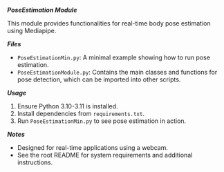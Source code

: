 ***PoseEstimation Module***

This module provides functionalities for real-time body pose estimation using Mediapipe.

***Files***
- `PoseEstimationMin.py`: A minimal example showing how to run pose estimation.
- `PoseEstimationModule.py`: Contains the main classes and functions for pose detection,
  which can be imported into other scripts.

***Usage***
1. Ensure Python 3.10-3.11 is installed.
2. Install dependencies from `requirements.txt`.
3. Run `PoseEstimationMin.py` to see pose estimation in action.

***Notes***
- Designed for real-time applications using a webcam.
- See the root README for system requirements and additional instructions.
